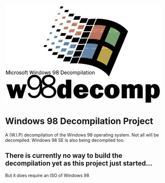 ![Logo](./readme/logo24.png)
# Windows 98 Decompilation Project
A (W.I.P) decompilation of the Windows 98 operating system. Not all will be decompiled.
Windows 98 SE is also being decompiled too.

## There is currently no way to build the decompilation yet as this project just started...
But it does require an ISO of Windows 98